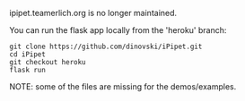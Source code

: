 ipipet.teamerlich.org is no longer maintained.

You can run the flask app locally from the 'heroku' branch:

```
git clone https://github.com/dinovski/iPipet.git
cd iPipet
git checkout heroku
flask run
```

NOTE: some of the files are missing for the demos/examples.

